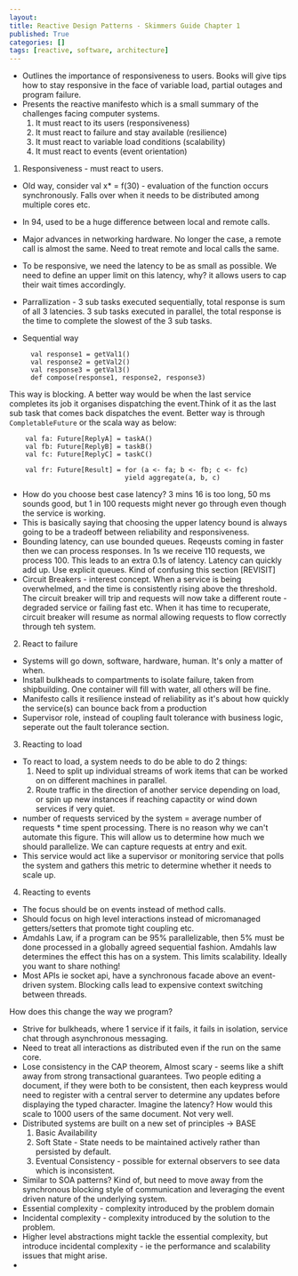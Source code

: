 ```yaml
---
layout: 
title: Reactive Design Patterns - Skimmers Guide Chapter 1
published: True
categories: []
tags: [reactive, software, architecture]
---
```


+ Outlines the importance of responsiveness to users. Books will give tips how to stay responsive in the face of variable load, partial outages and program failure. 
+ Presents the reactive manifesto which is a small summary of the challenges facing computer systems. 
  1. It must react to its users (responsiveness)	
  1. It must react to failure and stay available (resilience)	
  1. It must react to variable load conditions (scalability)	
  1. It must react to events (event orientation)	

1. Responsiveness - must react to users.
  * Old way, consider val x*  = f(30) - evaluation of the function occurs synchronously. Falls over when it needs to be distributed among multiple cores etc.
  * In 94, used to be a huge difference between local and remote calls.
  * Major advances in networking hardware. No longer the case, a remote call is almost the same. Need to treat remote and local calls the same.
  * To be responsive, we need the latency to be as small as possible. We need to define an upper limit on this latency, why? it allows users to cap their wait times accordingly.
  * Parrallization - 3 sub tasks executed sequentially, total response is sum of all 3 latencies. 3 sub tasks executed in parallel, the total response is the time to complete the slowest of the 3 sub tasks.
  * Sequential way
  
      ```
	  	val response1 = getVal1()
	  	val response2 = getVal2()
	  	val response3 = getVal3()
	  	def compose(response1, response2, response3)
      ```
  This way is blocking. 
  A better way would be when the last service completes its job it organises dispatching the event.Think of it as the last sub task that comes back dispatches the event.
  Better way is through ```CompletableFuture``` or the scala way as below:

	    val fa: Future[ReplyA] = taskA()
	   	val fb: Future[ReplyB] = taskB()
	   	val fc: Future[ReplyC] = taskC()
	    
	    val fr: Future[Result] = for (a <- fa; b <- fb; c <- fc)
		                         yield aggregate(a, b, c)

  * How do you choose best case latency? 3 mins 16 is too long, 50 ms sounds good, but 1 in 100 requests might never go through even though the service is working.
  * This is basically saying that choosing the upper latency bound is always going to be a tradeoff between reliability and responsiveness.
  * Bounding latency, can use bounded queues. Reqeusts coming in faster then we can process responses. In 1s we receive 110 requests, we process 100. This leads to an extra 0.1s of latency. Latency can quickly add up. Use explicit queues. Kind of confusing this section [REVISIT]
  * Circuit Breakers - interest concept. When a service is being overwhelmed, and the time is consistently rising above the threshold. The circuit breaker will trip and requests will now take a different route - degraded service or failing fast etc. When it has time to recuperate, circuit breaker will resume as normal allowing requests to flow correctly through teh system.
   
2. React to failure
  * Systems will go down, software, hardware, human. It's only a matter of when.
  * Install bulkheads to compartments to isolate failure, taken from shipbuilding. One container will fill with water, all others will be fine.
  * Manifesto calls it resilience instead of reliability as it's about how quickly the service(s) can bounce back from a production <issue class=""></issue>
  * Supervisor role, instead of coupling fault tolerance with business logic, seperate out the fault tolerance section.

3. Reacting to load
  * To react to load, a system needs to do be able to do 2 things:
    1. Need to split up individual streams of work items that can be worked on on different machines in parallel.
    2. Route traffic in the direction of another service depending on load, or spin up new instances if reaching capactity or wind down services if very quiet. 
  * number of requests serviced by the system = average number of requests * time spent processing. There is no reason why we can't automate this figure. This will allow us to determine how much we should parallelize. We can capture requests at entry and exit. 
  * This service would act like a supervisor or monitoring service that polls the system and gathers this metric to determine whether it needs to scale up.
  
4. Reacting to events
  * The focus should be on events instead of method calls. 
  * Should focus on high level interactions instead of micromanaged getters/setters that promote tight coupling etc.
  * Amdahls Law, if a program can be 95% parallelizable, then 5% must be done processed in a globally agreed sequential fashion. Amdahls law determines the effect this has on a system. This limits scalability. Ideally you want to share nothing!
  * Most APIs ie socket api, have a synchronous facade above an event-driven system. Blocking calls lead to expensive context switching between threads. 

How does this change the way we program?
  * Strive for bulkheads, where 1 service if it fails, it fails in isolation, service chat through asynchronous messaging.
  * Need to treat all interactions as distributed even if the run on the same core. 
  * Lose consistency in the CAP theorem, Almost scary - seems like a shift away from strong transactional guarantees. Two people editing a document, if they were both to be consistent, then each keypress would need to register with a central server to determine any updates before displaying the typed character. Imagine the latency? How would this scale to 1000 users of the same document. Not very well.
  * Distributed systems are built on a new set of principles -> BASE 
    1. Basic Availability
	1. Soft State - State needs to be maintained actively rather than persisted by default.
	1. Eventual Consistency - possible for external observers to see data which is inconsistent.
  * Similar to SOA patterns? Kind of, but need to move away from the synchronous blocking style of communication and leveraging the event driven nature of the underlying system. 
  * Essential complexity - complexity introduced by the problem domain
  * Incidental complexity - complexity introduced by the solution to the problem.
  * Higher level abstractions might tackle the essential complexity, but introduce incidental complexity  - ie the performance and scalability issues that might arise.
  * 
